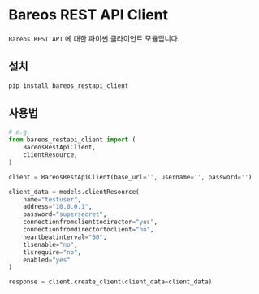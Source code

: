 # Bareos REST API Client

`Bareos REST API` 에 대한 파이썬 클라이언트 모듈입니다.

## 설치

```bash
pip install bareos_restapi_client
```

## 사용법

```py
# e.g.
from bareos_restapi_client import (
    BareosRestApiClient,
    clientResource,
)

client = BareosRestApiClient(base_url='', username='', password='')

client_data = models.clientResource(
    name="testuser",
    address="10.0.0.1",
    password="supersecret",
    connectionfromclienttodirector="yes",
    connectionfromdirectortoclient="no",
    heartbeatinterval="60",
    tlsenable="no",
    tlsrequire="no",
    enabled="yes"
)

response = client.create_client(client_data=client_data)
```
